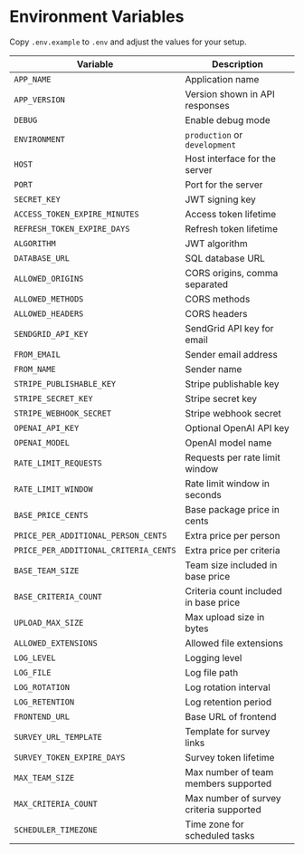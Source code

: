 # Environment Variables

Copy `.env.example` to `.env` and adjust the values for your setup.

| Variable | Description |
| --- | --- |
| `APP_NAME` | Application name |
| `APP_VERSION` | Version shown in API responses |
| `DEBUG` | Enable debug mode |
| `ENVIRONMENT` | `production` or `development` |
| `HOST` | Host interface for the server |
| `PORT` | Port for the server |
| `SECRET_KEY` | JWT signing key |
| `ACCESS_TOKEN_EXPIRE_MINUTES` | Access token lifetime |
| `REFRESH_TOKEN_EXPIRE_DAYS` | Refresh token lifetime |
| `ALGORITHM` | JWT algorithm |
| `DATABASE_URL` | SQL database URL |
| `ALLOWED_ORIGINS` | CORS origins, comma separated |
| `ALLOWED_METHODS` | CORS methods |
| `ALLOWED_HEADERS` | CORS headers |
| `SENDGRID_API_KEY` | SendGrid API key for email |
| `FROM_EMAIL` | Sender email address |
| `FROM_NAME` | Sender name |
| `STRIPE_PUBLISHABLE_KEY` | Stripe publishable key |
| `STRIPE_SECRET_KEY` | Stripe secret key |
| `STRIPE_WEBHOOK_SECRET` | Stripe webhook secret |
| `OPENAI_API_KEY` | Optional OpenAI API key |
| `OPENAI_MODEL` | OpenAI model name |
| `RATE_LIMIT_REQUESTS` | Requests per rate limit window |
| `RATE_LIMIT_WINDOW` | Rate limit window in seconds |
| `BASE_PRICE_CENTS` | Base package price in cents |
| `PRICE_PER_ADDITIONAL_PERSON_CENTS` | Extra price per person |
| `PRICE_PER_ADDITIONAL_CRITERIA_CENTS` | Extra price per criteria |
| `BASE_TEAM_SIZE` | Team size included in base price |
| `BASE_CRITERIA_COUNT` | Criteria count included in base price |
| `UPLOAD_MAX_SIZE` | Max upload size in bytes |
| `ALLOWED_EXTENSIONS` | Allowed file extensions |
| `LOG_LEVEL` | Logging level |
| `LOG_FILE` | Log file path |
| `LOG_ROTATION` | Log rotation interval |
| `LOG_RETENTION` | Log retention period |
| `FRONTEND_URL` | Base URL of frontend |
| `SURVEY_URL_TEMPLATE` | Template for survey links |
| `SURVEY_TOKEN_EXPIRE_DAYS` | Survey token lifetime |
| `MAX_TEAM_SIZE` | Max number of team members supported |
| `MAX_CRITERIA_COUNT` | Max number of survey criteria supported |
| `SCHEDULER_TIMEZONE` | Time zone for scheduled tasks |
